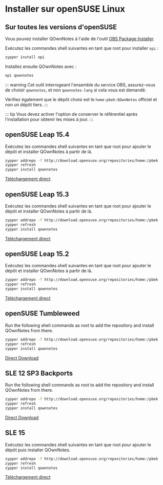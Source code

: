 # Installer sur openSUSE Linux

<installation-opensuse/>

<!-- <Content :page-key="getPageKey($site.pages, '/installation/ubuntu.md')" /> -->


## Sur toutes les versions d'openSUSE

Vous pouvez installer QOwnNotes à l'aide de l'outil [OBS Package Installer](https://github.com/openSUSE/opi).

Exécutez les commandes shell suivantes en tant que root pour installer `opi` :

```bash
zypper install opi
```

Installez ensuite QOwnNotes avec :

```bash
opi qownnotes
```

::: warning
Cet outil interrogeant l'ensemble du service OBS, assurez-vous de choisir `qownnotes`, et non `qownnotes-lang` si cela vous est demandé.

Vérifiez également que le dépôt choisi est le `home:pbek:QOwnNotes` officiel et non un dépôt tiers.
:::

::: tip
Vous devez activer l'option de conserver le référentiel après l'installation pour obtenir les mises à jour.
:::

## openSUSE Leap 15.4

Exécutez les commandes shell suivantes en tant que root pour ajouter le dépôt et installer QOwnNotes à partir de là.

```bash
zypper addrepo -f http://download.opensuse.org/repositories/home:/pbek:/QOwnNotes/15.4/home:pbek:QOwnNotes.repo
zypper refresh
zypper install qownnotes
```

[Téléchargement direct](https://download.opensuse.org/repositories/home:/pbek:/QOwnNotes/15.4)

## openSUSE Leap 15.3

Exécutez les commandes shell suivantes en tant que root pour ajouter le dépôt et installer QOwnNotes à partir de là.

```bash
zypper addrepo -f http://download.opensuse.org/repositories/home:/pbek:/QOwnNotes/openSUSE_Leap_15.3/home:pbek:QOwnNotes.repo
zypper refresh
zypper install qownnotes
```

[Téléchargement direct](https://download.opensuse.org/repositories/home:/pbek:/QOwnNotes/openSUSE_Leap_15.3)

## openSUSE Leap 15.2

Exécutez les commandes shell suivantes en tant que root pour ajouter le dépôt et installer QOwnNotes à partir de là.

```bash
zypper addrepo -f http://download.opensuse.org/repositories/home:/pbek:/QOwnNotes/openSUSE_Leap_15.2/home:pbek:QOwnNotes.repo
zypper refresh
zypper install qownnotes
```

[Téléchargement direct](https://download.opensuse.org/repositories/home:/pbek:/QOwnNotes/openSUSE_Leap_15.2)

## openSUSE Tumbleweed

Run the following shell commands as root to add the repository and install QOwnNotes from there.

```bash
zypper addrepo -f http://download.opensuse.org/repositories/home:/pbek:/QOwnNotes/openSUSE_Tumbleweed/home:pbek:QOwnNotes.repo
zypper refresh
zypper install qownnotes
```

[Direct Download](https://download.opensuse.org/repositories/home:/pbek:/QOwnNotes/openSUSE_Tumbleweed)


## SLE 12 SP3 Backports

Run the following shell commands as root to add the repository and install QOwnNotes from there.

```bash
zypper addrepo -f http://download.opensuse.org/repositories/home:/pbek:/QOwnNotes/SLE_12_SP3_Backports/home:pbek:QOwnNotes.repo
zypper refresh
zypper install qownnotes
```

[Direct Download](https://download.opensuse.org/repositories/home:/pbek:/QOwnNotes/SLE_12_SP3_Backports)

## SLE 15

Exécutez les commandes shell suivantes en tant que root pour ajouter le dépôt puis installer QOwnNotes.

```bash
zypper addrepo -f http://download.opensuse.org/repositories/home:/pbek:/QOwnNotes/SLE_15/home:pbek:QOwnNotes.repo
zypper refresh
zypper install qownnotes
```

[Téléchargement direct](https://download.opensuse.org/repositories/home:/pbek:/QOwnNotes/SLE_15)
